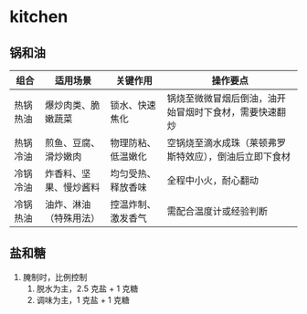 # kitchen

## 锅和油

| 组合     | 适用场景               | 关键作用           | 操作要点                                               |
| -------- | ---------------------- | ------------------ | ------------------------------------------------------ |
| 热锅热油 | 爆炒肉类、脆嫩蔬菜     | 锁水、快速焦化     | 锅烧至微微冒烟后倒油，油开始冒烟时下食材，需要快速翻炒 |
| 热锅冷油 | 煎鱼、豆腐、滑炒嫩肉   | 物理防粘、低温嫩化 | 空锅烧至滴水成珠（莱顿弗罗斯特效应），倒油后立即下食材 |
| 冷锅冷油 | 炸香料、坚果、慢炒酱料 | 均匀受热、释放香味 | 全程中小火，耐心翻动                                   |
| 冷锅热油 | 油炸、淋油（特殊用法） | 控温炸制、激发香气 | 需配合温度计或经验判断                                 |

## 盐和糖

1. 腌制时，比例控制
   1. 脱水为主，2.5 克盐 + 1 克糖
   2. 调味为主，1 克盐 + 1 克糖
